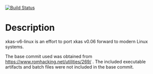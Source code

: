 [![Build Status](https://travis-ci.com/oneup40/xkas-v6-linux.svg?branch=master)](https://travis-ci.com/oneup40/xkas-v6-linux)

Description
===========

xkas-v6-linux is an effort to port xkas v0.06 forward to modern Linux systems.

The base commit used was obtained from
https://www.romhacking.net/utilities/269/ . The included executable artifacts
and batch files were not included in the base commit.
